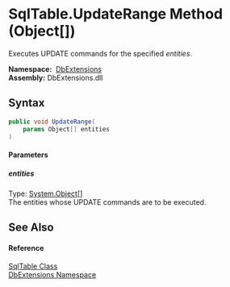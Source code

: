 SqlTable.UpdateRange Method (Object[])
======================================
Executes UPDATE commands for the specified *entities*.

  **Namespace:**  [DbExtensions][1]  
  **Assembly:** DbExtensions.dll

Syntax
------

```csharp
public void UpdateRange(
	params Object[] entities
)
```

#### Parameters

##### *entities*
Type: [System.Object][2][]  
The entities whose UPDATE commands are to be executed.


See Also
--------

#### Reference
[SqlTable Class][3]  
[DbExtensions Namespace][1]  

[1]: ../README.md
[2]: https://docs.microsoft.com/dotnet/api/system.object
[3]: README.md